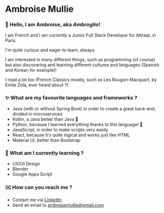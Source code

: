 # Ambroise Mullie

### 👋 Hello, I am Ambroise, aka *Ambroglio*!

I am French and I am currently a Junior Full Stack Developer for Attraqt, in Paris.

I'm quite curious and eager to learn, always.

I am interested in many different things, such as programming (of course) but also discovering and learning different cultures and languages (Spanish and Korean for example)! 

I read a lot too (French Classics mostly, such as Les Rougon-Macquart, by Emile Zola, ever heard about ?).

### ✨ What are my favourite languages and frameworks ?

- Java (with or without Spring Boot) in order to create a great back-end, divided in microservices
- Kotlin, a Java better than Java 💯
- Python, because I learned everything thanks to this language! 🚀
- JavaScript, in order to make scripts very easily
- React, because it's quite logical and works just like HTML
- Material UI, better than Bootstrap

### 🌱 What am I currently learning ?

- UX/UI Design
- Blender
- Google Apps Script

### ✉️ How can you reach me ?

- Contact me via [LinkedIn](https://www.linkedin.com/in/ambroisemullie/)
- Send an email to ambroisemullie@gmail.com
